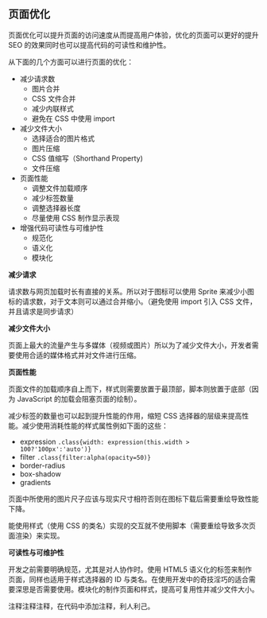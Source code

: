 ## 页面优化

页面优化可以提升页面的访问速度从而提高用户体验，优化的页面可以更好的提升 SEO 的效果同时也可以提高代码的可读性和维护性。

从下面的几个方面可以进行页面的优化：

- 减少请求数
  - 图片合并
  - CSS 文件合并
  - 减少内联样式
  - 避免在 CSS 中使用 import
- 减少文件大小
  - 选择适合的图片格式
  - 图片压缩
  - CSS 值缩写（Shorthand Property)
  - 文件压缩
- 页面性能
  - 调整文件加载顺序
  - 减少标签数量
  - 调整选择器长度
  - 尽量使用 CSS 制作显示表现
- 增强代码可读性与可维护性
  - 规范化
  - 语义化
  - 模块化

**减少请求**

请求数与网页加载时长有直接的关系。所以对于图标可以使用 Sprite 来减少小图标的请求数，对于文本则可以通过合并缩小。（避免使用 import 引入 CSS 文件，并且请求是同步请求）

**减少文件大小**

页面上最大的流量产生与多媒体（视频或图片）所以为了减少文件大小，开发者需要使用合适的媒体格式并对文件进行压缩。

**页面性能**

页面文件的加载顺序自上而下，样式则需要放置于最顶部，脚本则放置于底部（因为 JavaScript 的加载会阻塞页面的绘制）。

减少标签的数量也可以起到提升性能的作用，缩短 CSS 选择器的层级来提高性能。减少使用消耗性能的样式属性例如下面的这些：

- expression `.class{width: expression(this.width > 100?'100px':'auto')}`
- filter `.class{filter:alpha(opacity=50)}`
- border-radius
- box-shadow
- gradients

页面中所使用的图片尺子应该与现实尺寸相符否则在图标下载后需要重绘导致性能下降。

能使用样式（使用 CSS 的类名）实现的交互就不使用脚本（需要重绘导致多次页面渲染）来实现。

**可读性与可维护性**

开发之前需要明确规范，尤其是对人协作时。使用 HTML5 语义化的标签来制作页面，同样也适用于样式选择器的 ID 与类名。在使用开发中的奇技淫巧的适合需要深思是否需要使用。模块化的制作页面和样式，提高可复用性并减少文件大小。

注释注释注释，在代码中添加注释，利人利己。
